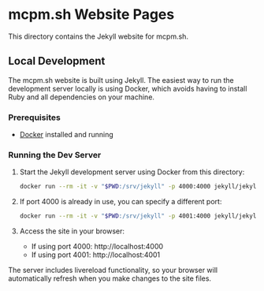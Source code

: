 # mcpm.sh Website Pages

This directory contains the Jekyll website for mcpm.sh.

## Local Development

The mcpm.sh website is built using Jekyll. The easiest way to run the development server locally is using Docker, which avoids having to install Ruby and all dependencies on your machine.

### Prerequisites

- [Docker](https://www.docker.com/get-started/) installed and running

### Running the Dev Server

1. Start the Jekyll development server using Docker from this directory:
   ```bash
   docker run --rm -it -v "$PWD:/srv/jekyll" -p 4000:4000 jekyll/jekyll:4.2.0 jekyll serve --livereload
   ```

2. If port 4000 is already in use, you can specify a different port:
   ```bash
   docker run --rm -it -v "$PWD:/srv/jekyll" -p 4001:4000 jekyll/jekyll:4.2.0 jekyll serve --livereload
   ```

3. Access the site in your browser:
   - If using port 4000: http://localhost:4000
   - If using port 4001: http://localhost:4001

The server includes livereload functionality, so your browser will automatically refresh when you make changes to the site files.
